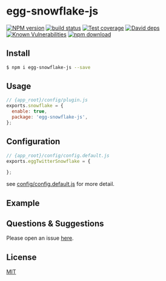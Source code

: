 # egg-snowflake-js

[![NPM version][npm-image]][npm-url]
[![build status][travis-image]][travis-url]
[![Test coverage][codecov-image]][codecov-url]
[![David deps][david-image]][david-url]
[![Known Vulnerabilities][snyk-image]][snyk-url]
[![npm download][download-image]][download-url]

[npm-image]: https://img.shields.io/npm/v/egg-snowflake-js.svg?style=flat-square
[npm-url]: https://npmjs.org/package/egg-snowflake-js
[travis-image]: https://img.shields.io/travis/eggjs/egg-snowflake-js.svg?style=flat-square
[travis-url]: https://travis-ci.org/eggjs/egg-snowflake-js
[codecov-image]: https://img.shields.io/codecov/c/github/eggjs/egg-snowflake-js.svg?style=flat-square
[codecov-url]: https://codecov.io/github/eggjs/egg-snowflake-js?branch=master
[david-image]: https://img.shields.io/david/eggjs/egg-snowflake-js.svg?style=flat-square
[david-url]: https://david-dm.org/eggjs/egg-snowflake-js
[snyk-image]: https://snyk.io/test/npm/egg-snowflake-js/badge.svg?style=flat-square
[snyk-url]: https://snyk.io/test/npm/egg-snowflake-js
[download-image]: https://img.shields.io/npm/dm/egg-snowflake-js.svg?style=flat-square
[download-url]: https://npmjs.org/package/egg-snowflake-js

<!--
Description here.
-->

## Install

```bash
$ npm i egg-snowflake-js --save
```

## Usage

```js
// {app_root}/config/plugin.js
exports.snowflake = {
  enable: true,
  package: 'egg-snowflake-js',
};
```

## Configuration

```js
// {app_root}/config/config.default.js
exports.eggTwitterSnowflake = {
  
};
```

see [config/config.default.js](config/config.default.js) for more detail.

## Example

<!-- example here -->

## Questions & Suggestions

Please open an issue [here](https://github.com/biubiukevin/egg-snowflake-js/issues).

## License

[MIT](LICENSE)
